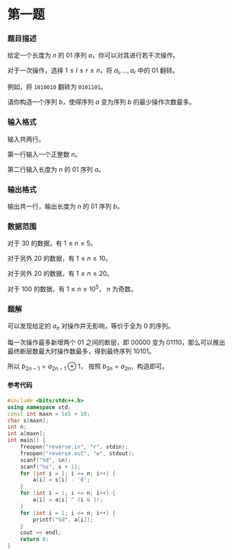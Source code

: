 # 第一题

### 题目描述
给定一个长度为 $n$ 的 $01$ 序列 $a$，你可以对其进行若干次操作。

对于一次操作，选择 $1\leq l\leq r\leq n$，将 $a_l,…,a_r$ 中的 $01$ 翻转。

例如，将 `1010010` 翻转为 `0101101`。

请你构造一个序列 $b$，使得序列 $a$ 变为序列 $b$ 的最少操作次数最多。

### 输入格式

输入共两行。

第一行输入一个正整数 $n$。

第二行输入长度为 $n$ 的 $01$ 序列 $a$。

### 输出格式

输出共一行，输出长度为 $n$ 的 $01$ 序列 $b$。

### 数据范围

对于 $30%$ 的数据，有 $1\leq n\leq 5$。

对于另外 $20%$ 的数据，有 $1\leq n\leq 10$。

对于另外 $20%$ 的数据，有 $1\leq n\leq 20$。

对于 $100%$ 的数据，有 $1\leq n\leq 10^5$， $n$ 为奇数。

<div style="page-break-after: always"></div>

### 题解
可以发现给定的 $a_n$ 对操作并无影响，等价于全为 0 的序列。

每一次操作最多新增两个 01 之间的断层，即 00000 变为 01110，那么可以推出最终断层数最大时操作数最多，得到最终序列 10101。

所以 $b_{2n-1}=a_{2n-1}\oplus1$， 按照 $b_{2n}=a_{2n}$，构造即可。


#### 参考代码

```cpp
#include <bits/stdc++.h>
using namespace std;
const int maxn = 1e5 + 10;
char s[maxn];
int n;
int a[maxn];
int main() {
    freopen("reverse.in", "r", stdin);
    freopen("reverse.out", "w", stdout);
    scanf("%d", &n);
    scanf("%s", s + 1);
    for (int i = 1; i <= n; i++) {
        a[i] = s[i] - '0';
    }
    for (int i = 1; i <= n; i++) {
        a[i] = a[i] ^ (i & 1);
    }
    for (int i = 1; i <= n; i++) {
        printf("%d", a[i]);
    }
    cout << endl;
    return 0;
}
```

<div style="page-break-after: always"></div>
